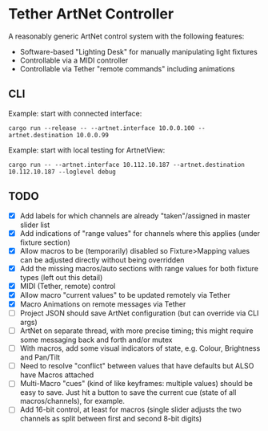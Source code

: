 # Tether ArtNet Controller

A reasonably generic ArtNet control system with the following features:
- Software-based "Lighting Desk" for manually manipulating light fixtures
- Controllable via a MIDI controller
- Controllable via Tether "remote commands" including animations

## CLI

Example: start with connected interface:
```
cargo run --release -- --artnet.interface 10.0.0.100 --artnet.destination 10.0.0.99
```

Example: start with local testing for ArtnetView:
```
cargo run -- --artnet.interface 10.112.10.187 --artnet.destination 10.112.10.187 --loglevel debug
```

## TODO
- [x] Add labels for which channels are already "taken"/assigned in master slider list
- [x] Add indications of "range values" for channels where this applies (under fixture section)
- [x] Allow macros to be (temporarily) disabled so Fixture>Mapping values can be adjusted directly without being overridden
- [x] Add the missing macros/auto sections with range values for both fixture types (left out this detail)
- [x] MIDI (Tether, remote) control
- [x] Allow macro "current values" to be updated remotely via Tether
- [x] Macro Animations on remote messages via Tether
- [ ] Project JSON should save ArtNet configuration (but can override via CLI args)
- [ ] ArtNet on separate thread, with more precise timing; this might require some messaging back and forth and/or mutex
- [ ] With macros, add some visual indicators of state, e.g. Colour, Brightness and Pan/Tilt 
- [ ] Need to resolve "conflict" between values that have defaults but ALSO have Macros attached
- [ ] Multi-Macro "cues" (kind of like keyframes: multiple values) should be easy to save. Just hit a button to save the current cue (state of all macros/channels), for example.
- [ ] Add 16-bit control, at least for macros (single slider adjusts the two channels as split between first and second 8-bit digits)
